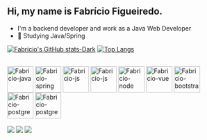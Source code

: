 ## Hi, my name is Fabrício Figueiredo.
- I'm a backend developer and work as a Java Web Developer
- 🌱 Studying Java/Spring 

[![Fabricio's GitHub stats-Dark](https://github-readme-stats.vercel.app/api?username=fabricio-fig&show_icons=true&theme=dark#gh-dark-mode-only)](https://github.com/fabricio-fig/fabricio-fig#gh-dark-mode-only)
[![Top Langs](https://github-readme-stats.vercel.app/api/top-langs/?username=fabricio-fig&layout=compact&theme=dark#gh-dark-mode-only)](https://github.com/fabricio-fig/fabricio-fig#gh-dark-mode-only)

<div style="display: inline_block"><br>
<img align="center" alt="Fabricio-java" height="60" witdh="70" src="https://cdn.jsdelivr.net/gh/devicons/devicon/icons/java/java-original.svg" />
<img align="center" alt="Fabricio-spring" height="60" witdh="70" src="https://cdn.jsdelivr.net/gh/devicons/devicon/icons/spring/spring-original-wordmark.svg" />
<img align="center" alt="Fabricio-js" height="60" witdh="70" src="https://cdn.jsdelivr.net/gh/devicons/devicon/icons/typescript/typescript-original.svg" /> 
<img align="center" alt="Fabricio-js" height="60" witdh="70" src="https://cdn.jsdelivr.net/gh/devicons/devicon/icons/javascript/javascript-original.svg" />
<img align="center" alt="Fabricio-node" height="60" witdh="70" src="https://cdn.jsdelivr.net/gh/devicons/devicon/icons/nodejs/nodejs-plain-wordmark.svg" />
<img align="center" alt="Fabricio-vue" height="60" witdh="70" src="https://cdn.jsdelivr.net/gh/devicons/devicon/icons/vuejs/vuejs-original-wordmark.svg" />
<img align="center" alt="Fabricio-bootstrap" height="60" witdh="70" src="https://cdn.jsdelivr.net/gh/devicons/devicon/icons/bootstrap/bootstrap-original-wordmark.svg" />
<img align="center" alt="Fabricio-postgres" height="60" witdh="70" src="https://cdn.jsdelivr.net/gh/devicons/devicon/icons/postgresql/postgresql-original-wordmark.svg" />
<img align="center" alt="Fabricio-postgres" height="60" witdh="70" src="https://cdn.jsdelivr.net/gh/devicons/devicon/icons/linux/linux-original.svg" />   
</div><br>
<div>
<a href="mailto:fabriciofgrd9@gmail.com" target="_blank"><img src="https://img.shields.io/badge/Gmail-D14836?style=for-the-badge&logo=gmail&logoColor=white"></a>
<a href="https://www.linkedin.com/in/fabricio-figueiredo-656918216/" target="_blank"><img src="https://img.shields.io/badge/LinkedIn-0077B5?style=for-the-badge&logo=linkedin&logoColor=white"></a>
<a href="https://fabricio-fig.github.io/cv/"><img src="https://img.shields.io/badge/website-000000?style=for-the-badge&logo=About.me&logoColor=white"></a>
</div>



